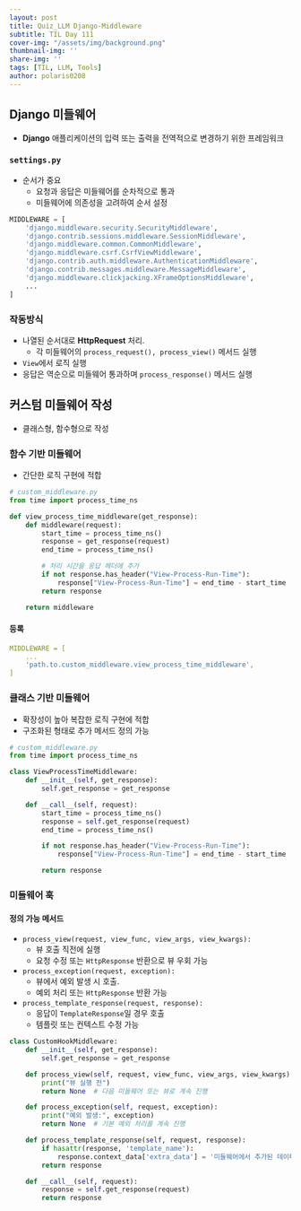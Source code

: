 ```yaml
---
layout: post
title: Quiz_LLM Django-Middleware
subtitle: TIL Day 111
cover-img: "/assets/img/background.png"
thumbnail-img: ''
share-img: ''
tags: [TIL, LLM, Tools]
author: polaris0208
---
```


## Django 미들웨어
- **Django** 애플리케이션의 입력 또는 출력을 전역적으로 변경하기 위한 프레임워크

### `settings.py`
- 순서가 중요
  - 요청과 응답은 미들웨어를 순차적으로 통과
  - 미들웨어에 의존성을 고려하여 순서 설정

```py
MIDDLEWARE = [
    'django.middleware.security.SecurityMiddleware',
    'django.contrib.sessions.middleware.SessionMiddleware',
    'django.middleware.common.CommonMiddleware',
    'django.middleware.csrf.CsrfViewMiddleware',
    'django.contrib.auth.middleware.AuthenticationMiddleware',
    'django.contrib.messages.middleware.MessageMiddleware',
    'django.middleware.clickjacking.XFrameOptionsMiddleware',
    ...
]
```

### 작동방식
- 나열된 순서대로 **HttpRequest** 처리.
  - 각 미들웨어의 `process_request(), process_view()` 메서드 실행
- `View`에서 로직 실행
- 응답은 역순으로 미들웨어 통과하며 `process_response()` 메서드 실행

## 커스텀 미들웨어 작성
- 클래스형, 함수형으로 작성

### 함수 기반 미들웨어
- 간단한 로직 구현에 적합

```py
# custom_middleware.py
from time import process_time_ns

def view_process_time_middleware(get_response):
    def middleware(request):
        start_time = process_time_ns()
        response = get_response(request)
        end_time = process_time_ns()

        # 처리 시간을 응답 헤더에 추가
        if not response.has_header("View-Process-Run-Time"):
            response["View-Process-Run-Time"] = end_time - start_time
        return response

    return middleware
```

#### 등록

```yml
MIDDLEWARE = [
    ...
    'path.to.custom_middleware.view_process_time_middleware',
]
```

### 클래스 기반 미들웨어
- 확장성이 높아 복잡한 로직 구현에 적합
- 구조화된 형태로 추가 메서드 정의 가능

```py
# custom_middleware.py
from time import process_time_ns

class ViewProcessTimeMiddleware:
    def __init__(self, get_response):
        self.get_response = get_response

    def __call__(self, request):
        start_time = process_time_ns()
        response = self.get_response(request)
        end_time = process_time_ns()

        if not response.has_header("View-Process-Run-Time"):
            response["View-Process-Run-Time"] = end_time - start_time

        return response
```

### 미들웨어 훅

#### 정의 가능 메서드
- `process_view(request, view_func, view_args, view_kwargs):`
  - 뷰 호출 직전에 실행
  - 요청 수정 또는 `HttpResponse` 반환으로 뷰 우회 가능
- `process_exception(request, exception):`
  - 뷰에서 예외 발생 시 호출.
  - 예외 처리 또는 `HttpResponse` 반환 가능
- `process_template_response(request, response):`
  - 응답이 `TemplateResponse`일 경우 호출
  - 템플릿 또는 컨텍스트 수정 가능

```py
class CustomHookMiddleware:
    def __init__(self, get_response):
        self.get_response = get_response

    def process_view(self, request, view_func, view_args, view_kwargs):
        print("뷰 실행 전")
        return None  # 다음 미들웨어 또는 뷰로 계속 진행

    def process_exception(self, request, exception):
        print("예외 발생:", exception)
        return None  # 기본 예외 처리를 계속 진행

    def process_template_response(self, request, response):
        if hasattr(response, 'template_name'):
            response.context_data['extra_data'] = '미들웨어에서 추가된 데이터'
        return response

    def __call__(self, request):
        response = self.get_response(request)
        return response
```